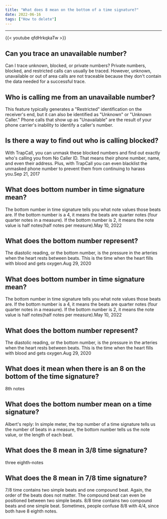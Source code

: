 ```yaml
---
title: "What does 8 mean on the bottom of a time signature?"
date: 2022-06-16
tags: ["How to delete"]
---
```


---
{{< youtube qfdHrkqkaTw >}}
## Can you trace an unavailable number?
Can I trace unknown, blocked, or private numbers? Private numbers, blocked, and restricted calls can usually be traced. However, unknown, unavailable or out of area calls are not traceable because they don't contain the data needed for a successful trace.

## Who is calling me from an unavailable number?
This feature typically generates a "Restricted" identification on the receiver's end, but it can also be identified as "Unknown" or "Unknown Caller." Phone calls that show up as "Unavailable" are the result of your phone carrier's inability to identify a caller's number.

## Is there a way to find out who is calling blocked?
With TrapCall, you can unmask these blocked numbers and find out exactly who's calling you from No Caller ID. That means their phone number, name, and even their address. Plus, with TrapCall you can even blacklist the unmasked phone number to prevent them from continuing to harass you.Sep 21, 2017

## What does bottom number in time signature mean?
The bottom number in time signature tells you what note values those beats are. If the bottom number is a 4, it means the beats are quarter notes (four quarter notes in a measure). If the bottom number is 2, it means the note value is half notes(half notes per measure).May 10, 2022

## What does the bottom number represent?
The diastolic reading, or the bottom number, is the pressure in the arteries when the heart rests between beats. This is the time when the heart fills with blood and gets oxygen.Aug 29, 2020

## What does bottom number in time signature mean?
The bottom number in time signature tells you what note values those beats are. If the bottom number is a 4, it means the beats are quarter notes (four quarter notes in a measure). If the bottom number is 2, it means the note value is half notes(half notes per measure).May 10, 2022

## What does the bottom number represent?
The diastolic reading, or the bottom number, is the pressure in the arteries when the heart rests between beats. This is the time when the heart fills with blood and gets oxygen.Aug 29, 2020

## What does it mean when there is an 8 on the bottom of the time signature?
8th notes

## What does the bottom number mean on a time signature?
Albert's reply: In simple meter, the top number of a time signature tells us the number of beats in a measure, the bottom number tells us the note value, or the length of each beat.

## What does the 8 mean in 3/8 time signature?
three eighth-notes

## What does the 8 mean in 7/8 time signature?
7/8 time contains two simple beats and one compound beat. Again, the order of the beats does not matter. The compound beat can even be positioned between two simple beats. 8/8 time contains two compound beats and one simple beat. Sometimes, people confuse 8/8 with 4/4, since both have 8 eighth notes.

